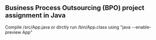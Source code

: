 ## Business Process Outsourcing (BPO) project assignment in Java

Compile /src/App.java or dirctly run /bin/App.class using "java --enable-preview App"